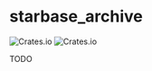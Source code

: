 # starbase_archive

![Crates.io](https://img.shields.io/crates/v/starbase_archive)
![Crates.io](https://img.shields.io/crates/d/starbase_archive)

TODO
